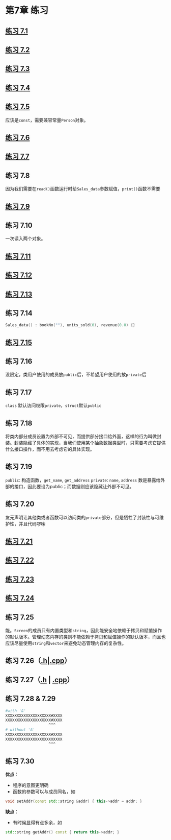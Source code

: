 # 第7章 练习

## [练习 7.1](ch07/ex7_1.cpp)

## [练习 7.2](ch07/ex7_2.h)

## [练习 7.3](ch07/ex7_3.cpp)

## [练习 7.4](ch07/ex7_4.h)

## [练习 7.5](ch07/ex7_5.h)

应该是`const`，需要兼容常量`Person`对象。

## [练习 7.6](ch07/ex7_6.h)

## [练习 7.7](ch07/ex7_7.cpp)

## 练习 7.8

因为我们需要在`read()`函数运行时给`Sales_data`参数赋值，`print()`函数不需要

## [练习 7.9](ch07/ex7_9.h)

## 练习 7.10

一次读入两个对象。

## [练习 7.11](ch07/ex7_11.cpp)

## [练习 7.12](ch07/ex7_12.h)

## [练习 7.13](ch07/ex7_13.cpp)

## 练习 7.14

```cpp
Sales_data() : bookNo(""), units_sold(0), revenue(0.0) {}
```

## [练习 7.15](ch07/ex7_15.h)

## 练习 7.16

没限定，类用户使用的成员放`public`后，不希望用户使用的放`private`后

## 练习 7.17

`class` 默认访问权限`private`，`struct`默认`public`

## 练习 7.18

将类内部分成员设置为外部不可见，而提供部分接口给外面，这样的行为叫做封装。封装隐藏了具体的实现，当我们使用某个抽象数据类型时，只需要考虑它提供什么接口操作，而不用去考虑它的具体实现。

## 练习 7.19

`public`: 构造函数，`get_name`, `get_address`
`private`: `name`, `address`
数是暴露给外部的接口，因此要设为public；而数据则应该隐藏让外部不可见。

## 练习 7.20

友元声明让其他类或者函数可以访问类的`private`部分，但是牺牲了封装性与可维护性，并且代码啰嗦

## [练习 7.21](ch07/ex7_21.h)

## [练习 7.22](ch07/ex7_22.h)

## [练习 7.23](ch07/ex7_23.h)

## [练习 7.24](ch07/ex7_24.h)

## 练习 7.25

能。`Screen`的成员只有内置类型和`string`，因此能安全地依赖于拷贝和赋值操作的默认版本。管理动态内存的类则不能依赖于拷贝和赋值操作的默认版本，而且也应该尽量使用`string`和`vector`来避免动态管理内存的复杂性。

## 练习 7.26（[.h](ch07/ex7_26.h)|[.cpp](ch07/ex7_26.cpp)）

## 练习 7.27（[.h](ch07/ex7_27.h) | [.cpp](ch07/ex7_27.cpp)）

## 练习 7.28 & 7.29

```sh
#with '&'
XXXXXXXXXXXXXXXXXXXX#XXXX
XXXXXXXXXXXXXXXXXXXX#XXXX
                   ^^^
# without '&'
XXXXXXXXXXXXXXXXXXXX#XXXX
XXXXXXXXXXXXXXXXXXXXXXXXX
                   ^^^
```

## 练习 7.30

**优点**：

* 程序的意图更明确
* 函数的参数可以与成员同名，如 

```cpp
void setAddr(const std::string &addr) { this->addr = addr; }
```

**缺点**：

* 有时候显得有点多余，如

```cpp
std::string getAddr() const { return this->addr; }
```
